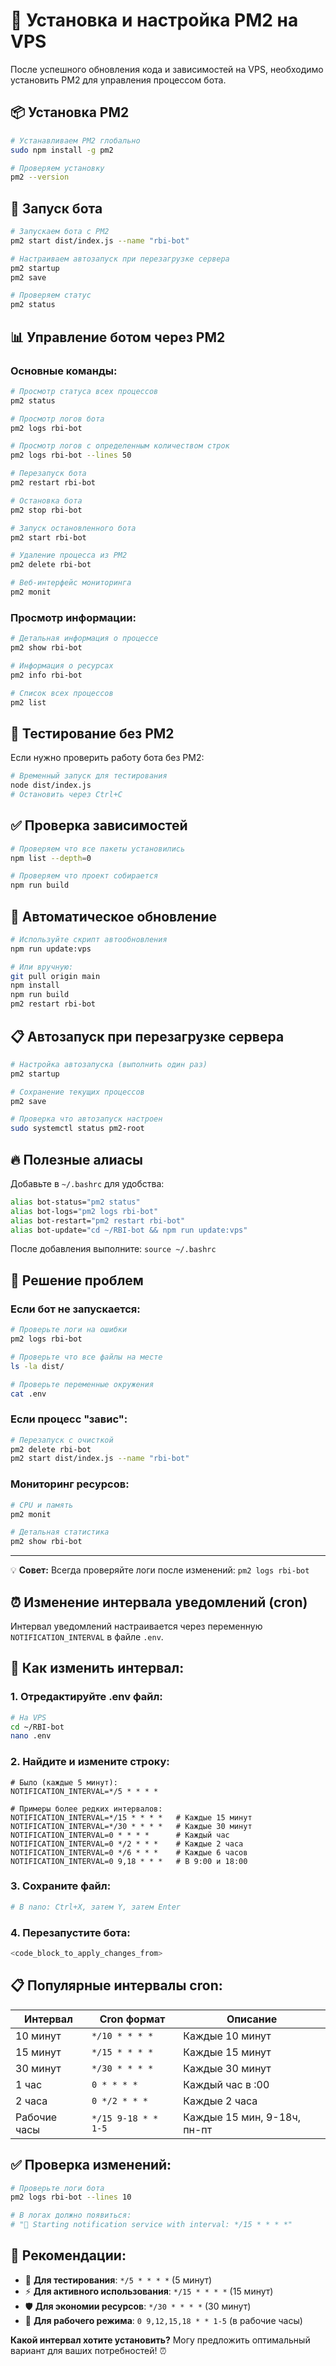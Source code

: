 # 🚀 Установка и настройка PM2 на VPS

После успешного обновления кода и зависимостей на VPS, необходимо установить PM2 для управления процессом бота.

## 📦 Установка PM2

```bash
# Устанавливаем PM2 глобально
sudo npm install -g pm2

# Проверяем установку
pm2 --version
```

## 🚀 Запуск бота

```bash
# Запускаем бота с PM2
pm2 start dist/index.js --name "rbi-bot"

# Настраиваем автозапуск при перезагрузке сервера
pm2 startup
pm2 save

# Проверяем статус
pm2 status
```

## 📊 Управление ботом через PM2

### Основные команды:

```bash
# Просмотр статуса всех процессов
pm2 status

# Просмотр логов бота
pm2 logs rbi-bot

# Просмотр логов с определенным количеством строк
pm2 logs rbi-bot --lines 50

# Перезапуск бота
pm2 restart rbi-bot

# Остановка бота
pm2 stop rbi-bot

# Запуск остановленного бота
pm2 start rbi-bot

# Удаление процесса из PM2
pm2 delete rbi-bot

# Веб-интерфейс мониторинга
pm2 monit
```

### Просмотр информации:

```bash
# Детальная информация о процессе
pm2 show rbi-bot

# Информация о ресурсах
pm2 info rbi-bot

# Список всех процессов
pm2 list
```

## 🔧 Тестирование без PM2

Если нужно проверить работу бота без PM2:

```bash
# Временный запуск для тестирования
node dist/index.js
# Остановить через Ctrl+C
```

## ✅ Проверка зависимостей

```bash
# Проверяем что все пакеты установились
npm list --depth=0

# Проверяем что проект собирается
npm run build
```

## 🔄 Автоматическое обновление

```bash
# Используйте скрипт автообновления
npm run update:vps

# Или вручную:
git pull origin main
npm install
npm run build
pm2 restart rbi-bot
```

## 📋 Автозапуск при перезагрузке сервера

```bash
# Настройка автозапуска (выполнить один раз)
pm2 startup

# Сохранение текущих процессов
pm2 save

# Проверка что автозапуск настроен
sudo systemctl status pm2-root
```

## 🔥 Полезные алиасы

Добавьте в `~/.bashrc` для удобства:

```bash
alias bot-status="pm2 status"
alias bot-logs="pm2 logs rbi-bot"
alias bot-restart="pm2 restart rbi-bot"
alias bot-update="cd ~/RBI-bot && npm run update:vps"
```

После добавления выполните: `source ~/.bashrc`

## 🚨 Решение проблем

### Если бот не запускается:

```bash
# Проверьте логи на ошибки
pm2 logs rbi-bot

# Проверьте что все файлы на месте
ls -la dist/

# Проверьте переменные окружения
cat .env
```

### Если процесс "завис":

```bash
# Перезапуск с очисткой
pm2 delete rbi-bot
pm2 start dist/index.js --name "rbi-bot"
```

### Мониторинг ресурсов:

```bash
# CPU и память
pm2 monit

# Детальная статистика
pm2 show rbi-bot
```

---

💡 **Совет:** Всегда проверяйте логи после изменений: `pm2 logs rbi-bot` 

## ⏰ **Изменение интервала уведомлений (cron)**

Интервал уведомлений настраивается через переменную `NOTIFICATION_INTERVAL` в файле `.env`.

## 🔧 **Как изменить интервал:**

### 1. **Отредактируйте .env файл:**
```bash
# На VPS
cd ~/RBI-bot
nano .env
```

### 2. **Найдите и измените строку:**
```env
# Было (каждые 5 минут):
NOTIFICATION_INTERVAL=*/5 * * * *

# Примеры более редких интервалов:
NOTIFICATION_INTERVAL=*/15 * * * *   # Каждые 15 минут
NOTIFICATION_INTERVAL=*/30 * * * *   # Каждые 30 минут  
NOTIFICATION_INTERVAL=0 * * * *      # Каждый час
NOTIFICATION_INTERVAL=0 */2 * * *    # Каждые 2 часа
NOTIFICATION_INTERVAL=0 */6 * * *    # Каждые 6 часов
NOTIFICATION_INTERVAL=0 9,18 * * *   # В 9:00 и 18:00
```

### 3. **Сохраните файл:**
```bash
# В nano: Ctrl+X, затем Y, затем Enter
```

### 4. **Перезапустите бота:**
```bash
<code_block_to_apply_changes_from>
```

## 📋 **Популярные интервалы cron:**

| Интервал | Cron формат | Описание |
|----------|-------------|----------|
| 10 минут | `*/10 * * * *` | Каждые 10 минут |
| 15 минут | `*/15 * * * *` | Каждые 15 минут |
| 30 минут | `*/30 * * * *` | Каждые 30 минут |
| 1 час | `0 * * * *` | Каждый час в :00 |
| 2 часа | `0 */2 * * *` | Каждые 2 часа |
| Рабочие часы | `*/15 9-18 * * 1-5` | Каждые 15 мин, 9-18ч, пн-пт |

## ✅ **Проверка изменений:**

```bash
# Проверьте логи бота
pm2 logs rbi-bot --lines 10

# В логах должно появиться:
# "📅 Starting notification service with interval: */15 * * * *"
```

## 🎯 **Рекомендации:**

- 🔄 **Для тестирования**: `*/5 * * * *` (5 минут)
- ⚡ **Для активного использования**: `*/15 * * * *` (15 минут)  
- 🛡️ **Для экономии ресурсов**: `*/30 * * * *` (30 минут)
- 💼 **Для рабочего режима**: `0 9,12,15,18 * * 1-5` (в рабочие часы)

**Какой интервал хотите установить?** Могу предложить оптимальный вариант для ваших потребностей! ⏰ 